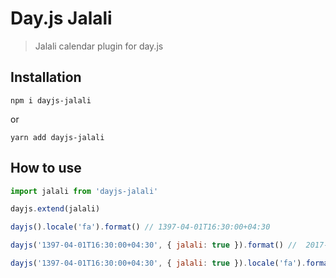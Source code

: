 # Day.js Jalali
> Jalali calendar plugin for day.js

## Installation

``` npm i dayjs-jalali ```

or 

``` yarn add dayjs-jalali ```

## How to use

``` javascript
import jalali from 'dayjs-jalali'

dayjs.extend(jalali)

dayjs().locale('fa').format() // 1397-04-01T16:30:00+04:30

dayjs('1397-04-01T16:30:00+04:30', { jalali: true }).format() //  2017-06-22T16:30:00+04:30

dayjs('1397-04-01T16:30:00+04:30', { jalali: true }).locale('fa').format() //  1397-04-01T16:30:00+04:30
```

